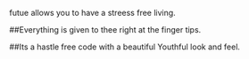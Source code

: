 futue allows you to have a streess free living.

##Everything is given to thee right at the finger tips. 

##Its a hastle free code with a beautiful Youthful look and feel. 

